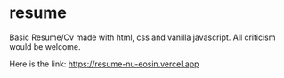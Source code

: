 # resume

Basic Resume/Cv made with html, css and vanilla javascript.
All criticism would be welcome.

Here is the link: https://resume-nu-eosin.vercel.app
